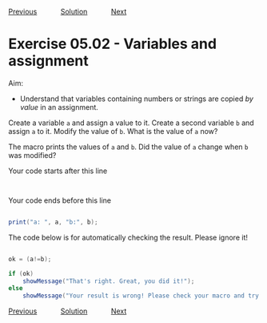 [Previous](./ex05-01.md) &nbsp;&nbsp;&nbsp;&nbsp;&nbsp;&nbsp;&nbsp;&nbsp;&nbsp;&nbsp;     [Solution](../ans/ans05-02.md) &nbsp;&nbsp;&nbsp;&nbsp;&nbsp;&nbsp;&nbsp;&nbsp;&nbsp;&nbsp; [Next](./ex05-03.md)

# Exercise 05.02 - Variables and assignment

Aim: 
- Understand that variables containing numbers or strings are copied *by value* in an assignment.

Create a variable ``a`` and assign a value to it. Create a second variable ``b`` and assign ``a`` to it. 
Modify the value of ``b``. What is the value of ``a`` now?

The macro prints the values of ``a`` and ``b``. Did the value of ``a`` change when ``b`` was modified?

Your code starts after this line 
```java



```
Your code ends before this line 
```java

print("a: ", a, "b:", b);

```

The code below is for automatically checking the result. Please ignore it! 
```java

ok = (a!=b);

if (ok) 
	showMessage("That's right. Great, you did it!");
else 
	showMessage("Your result is wrong! Please check your macro and try again!");
```

[Previous](./ex05-01.md) &nbsp;&nbsp;&nbsp;&nbsp;&nbsp;&nbsp;&nbsp;&nbsp;&nbsp;&nbsp;     [Solution](../ans/ans05-02.md) &nbsp;&nbsp;&nbsp;&nbsp;&nbsp;&nbsp;&nbsp;&nbsp;&nbsp;&nbsp; [Next](./ex05-03.md)
